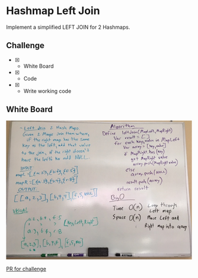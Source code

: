 # Hashmap Left Join
<!-- Short summary or background information -->
Implement a simplified LEFT JOIN for 2 Hashmaps.

## Challenge
<!-- Description of the challenge -->

- [x] - White Board
- [x] - Code
- [x] - Write working code

## White Board
![White Board](./leftJoin.JPG)

[PR for challenge](https://github.com/astrokd/data-structures-and-algorithms/pull/54)

